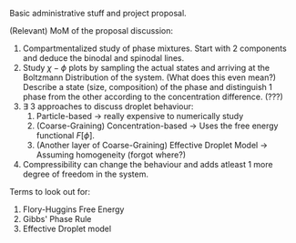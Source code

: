 Basic administrative stuff and project proposal.

(Relevant) MoM of the proposal discussion:
1. Compartmentalized study of phase mixtures. Start with 2 components and deduce the binodal and spinodal lines.
2. Study $\chi-\phi$ plots by sampling the actual states and arriving at the Boltzmann Distribution of the system. (What does this even mean?)
   Describe a state (size, composition) of the phase and distinguish 1 phase from the other according to the concentration difference. (???)
3. $\exists$ 3 approaches to discuss droplet behaviour:
	1. Particle-based -> really expensive to numerically study
	2. (Coarse-Graining) Concentration-based -> Uses the free energy functional $F[\phi]$.
	3. (Another layer of Coarse-Graining) Effective Droplet Model -> Assuming homogeneity (forgot where?)
4. Compressibility can change the behaviour and adds atleast 1 more degree of freedom in the system.

Terms to look out for:
1. Flory-Huggins Free Energy
2. Gibbs' Phase Rule
3. Effective Droplet model
